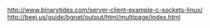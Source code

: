 http://www.binarytides.com/server-client-example-c-sockets-linux/
http://beej.us/guide/bgnet/output/html/multipage/index.html